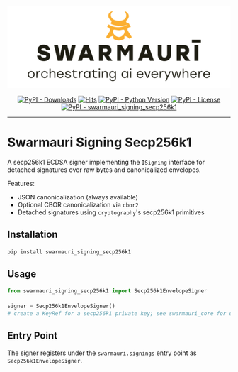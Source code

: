 ![Swamauri Logo](https://github.com/swarmauri/swarmauri-sdk/blob/3d4d1cfa949399d7019ae9d8f296afba773dfb7f/assets/swarmauri.brand.theme.svg)


<p align="center">
    <a href="https://pypi.org/project/swarmauri_signing_secp256k1/">
        <img src="https://img.shields.io/pypi/dm/swarmauri_signing_secp256k1" alt="PyPI - Downloads"/></a>
    <a href="https://hits.sh/github.com/swarmauri/swarmauri-sdk/tree/master/pkgs/standards/swarmauri_signing_secp256k1/">
        <img alt="Hits" src="https://hits.sh/github.com/swarmauri/swarmauri-sdk/tree/master/pkgs/standards/swarmauri_signing_secp256k1.svg"/></a>
    <a href="https://pypi.org/project/swarmauri_signing_secp256k1/">
        <img src="https://img.shields.io/pypi/pyversions/swarmauri_signing_secp256k1" alt="PyPI - Python Version"/></a>
    <a href="https://pypi.org/project/swarmauri_signing_secp256k1/">
        <img src="https://img.shields.io/pypi/l/swarmauri_signing_secp256k1" alt="PyPI - License"/></a>
    <a href="https://pypi.org/project/swarmauri_signing_secp256k1/">
        <img src="https://img.shields.io/pypi/v/swarmauri_signing_secp256k1?label=swarmauri_signing_secp256k1&color=green" alt="PyPI - swarmauri_signing_secp256k1"/></a>
</p>

---

# Swarmauri Signing Secp256k1

A secp256k1 ECDSA signer implementing the `ISigning` interface for detached
signatures over raw bytes and canonicalized envelopes.

Features:
- JSON canonicalization (always available)
- Optional CBOR canonicalization via `cbor2`
- Detached signatures using `cryptography`'s secp256k1 primitives

## Installation

```bash
pip install swarmauri_signing_secp256k1
```

## Usage

```python
from swarmauri_signing_secp256k1 import Secp256k1EnvelopeSigner

signer = Secp256k1EnvelopeSigner()
# create a KeyRef for a secp256k1 private key; see swarmauri_core for details
```

## Entry Point

The signer registers under the `swarmauri.signings` entry point as `Secp256k1EnvelopeSigner`.
